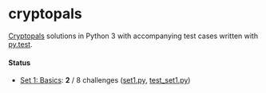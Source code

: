 # cryptopals
[Cryptopals] solutions in Python 3 with accompanying
test cases written with [py.test].

#### Status

 - [Set 1: Basics]: **2** / 8 challenges
 ([set1.py], [test_set1.py])

[Cryptopals]: <https://cryptopals.com/>
[py.test]: <https://docs.pytest.org/en/latest/>
[Set 1: Basics]: <https://cryptopals.com/sets/1>
[set1.py]: <challenges/set1.py>
[test_set1.py]: <tests/test_set1.py>
